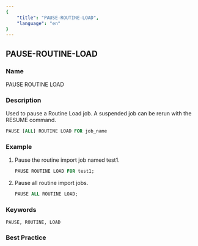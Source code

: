 ```yaml
---
{
    "title": "PAUSE-ROUTINE-LOAD",
    "language": "en"
}
---
```


<!--
Licensed to the Apache Software Foundation (ASF) under one
or more contributor license agreements.  See the NOTICE file
distributed with this work for additional information
regarding copyright ownership.  The ASF licenses this file
to you under the Apache License, Version 2.0 (the
"License"); you may not use this file except in compliance
with the License.  You may obtain a copy of the License at

  http://www.apache.org/licenses/LICENSE-2.0

Unless required by applicable law or agreed to in writing,
software distributed under the License is distributed on an
"AS IS" BASIS, WITHOUT WARRANTIES OR CONDITIONS OF ANY
KIND, either express or implied.  See the License for the
specific language governing permissions and limitations
under the License.
-->

## PAUSE-ROUTINE-LOAD

### Name

PAUSE ROUTINE LOAD

### Description

Used to pause a Routine Load job. A suspended job can be rerun with the RESUME command.

```sql
PAUSE [ALL] ROUTINE LOAD FOR job_name
````

### Example

1. Pause the routine import job named test1.

    ```sql
    PAUSE ROUTINE LOAD FOR test1;
    ````

2. Pause all routine import jobs.

    ```sql
    PAUSE ALL ROUTINE LOAD;
    ````

### Keywords

    PAUSE, ROUTINE, LOAD

### Best Practice

